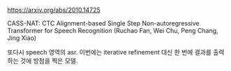 https://arxiv.org/abs/2010.14725

CASS-NAT: CTC Alignment-based Single Step Non-autoregressive Transformer
  for Speech Recognition (Ruchao Fan, Wei Chu, Peng Chang, Jing Xiao)

또다시 speech 영역의 asr. 이번에는 iterative refinement 대신 한 번에 결과를 출력하는 것에 방점을 찍은 모델.